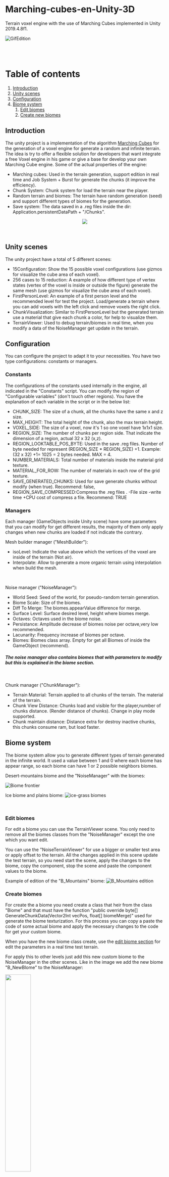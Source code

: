 # Marching-cubes-en-Unity-3D
Terrain voxel engine with the use of Marching Cubes implemented in Unity 2019.4.8f1.

![GifEdition](https://user-images.githubusercontent.com/58559223/91642654-6b216500-ea2d-11ea-8f30-cee65a9864c1.gif)

</br>
</br>

# Table of contents
1. [Introduction](#introduction)
2. [Unity scenes](#unityScenes)
3. [Configuration](#configuration)
4. [Biome system](#biomeSystem)
    1. [Edit biomes](#subparagraph4-1)
    2. [Create new biomes](#subparagraph4-1)

## Introduction <a name="introduction"></a>
The unity project is a implementation of the algorithm [Marching Cubes](http://paulbourke.net/geometry/polygonise/) for the generation of a voxel engine for generate a random and infinite terrain. The idea is try to offer a flexible solution for developers that want integrate a free Voxel engine in his game or give a base for develop your own Marching Cube engine. Some of the actual properties of the engine:
* Marching cubes: Used in the terrain generation, support edition in real time and Job System + Burst for generate the chunks (it improve the efficiency).
* Chunk System: Chunk system for load the terrain near the player.
* Random terrain and biomes: The terrain have random generation (seed) and support different types of biomes for the generation.
* Save system: The data saved in a .reg files inside the dir: Application.persistentDataPath + "/Chunks".


<p align="center">
  <img src="https://user-images.githubusercontent.com/58559223/91642287-627b5f80-ea2a-11ea-96ae-018e0e4b2488.png">
</p>
</br>

## Unity scenes <a name="unityScenes"></a>
The unity project have a total of 5 different scenes:
* 15Configuration: Show the 15 possible voxel configurations (use gizmos for visualize the cube area of each voxel).
* 256 cases to 15 reduction: A example of how different type of vertex states (vertex of the voxel is inside or outside the figure) generate the same mesh (use gizmos for visualize the cube area of each voxel).
* FirstPersonLevel: An example of a first person level and the recommended level for test the project. Load/generate a terrain where you can add voxels with the left click and remove voxels the right click.
* ChunkVisualization: Similar to FirstPersonLevel but the generated terrain use a material that give each chunk a color, for help to visualize them.
* TerrainViewer: Used to debug terrain/biomes in real time, when you modify a data of the NoiseManager get update in the terrain.

## Configuration <a name="configuration"></a>
You can configure the project to adapt it to your necessities. You have two type configurations: constants or managers.
### Constants
The configurations of the constants used internally in the engine, all indicated in the "Constants" script. You can modify the region of "Configurable variables" (don't touch other regions). You have the explanation of each variable in the script or in the below list: 
* CHUNK_SIZE: The size of a chunk, all the chunks have the same x and z size.
* MAX_HEIGHT: The total height of the chunk, also the max terrain height.
* VOXEL_SIDE: The size of a voxel, now it's 1 so one voxel have 1x1x1 size.
* REGION_SIZE: The number of chunks per region side. That indicate the dimension of a region, actual 32 x 32 (x,z).
* REGION_LOOKTABLE_POS_BYTE: Used in the save .reg files. Number of byte needed for represent (REGION_SIZE * REGION_SIZE) +1. Example: (32 x 32) +1= 1025 = 2 bytes needed.  MAX = 4.
* NUMBER_MATERIALS: Total number of materials inside the material grid texture.
* MATERIAL_FOR_ROW: The number of materials in each row of the grid texture.
* SAVE_GENERATED_CHUNKS: Used for save generate chunks without modify (when true). Recommend: false,
* REGION_SAVE_COMPRESSED:Compress the .reg files . -File size -write time +CPU cost of compress a file. Recommend: TRUE

### Managers
Each manager (GameObjects inside Unity scene) have some parameters that you can modify for get different results, the majority of them only apply changes when new chunks are loaded if not indicate the contrary.

Mesh builder manager ("MeshBuilder"):
* isoLevel: Indicate the value above which the vertices of the voxel are inside of the terrain (Not air).
* Interpolate: Allow to generate a more organic terrain using interpolation when build the mesh.

</br>

Noise manager ("NoiseManager"): 
* World Seed: Seed of the world, for pseudo-random  terrain generation.
* Biome Scale: Size of the biomes.
* Diff To Merge: The biomes.appearValue difference for merge.
* Surface Level: Surface desired level, height where biomes merge.
* Octaves: Octaves used in the biome noise.
* Persistance: Amplitude decrease of biomes noise per octave,very low recommended.
* Lacunarity: Frequency increase of biomes per octave.
* Biomes: Biomes class array. Empty for get all Biomes of inside the GameObject (recommend).

##### The noise manager also contains biomes that with parameters to modify but this is explained in the biome section.
</br>

Chunk manager ("ChunkManager"): 
* Terrain Material: Terrain applied to all chunks of the terrain. The material of the terrain.
* Chunk View Distance: Chunks load and visible for the player,number of chunks distance. (Render distance of chunks). Change in play mode supported.
* Chunk maintain distance: Distance extra for destroy inactive chunks, this chunks consume ram, but load faster.

## Biome system<a name="biomeSystem"></a>
The biome system allow you to generate different types of terrain generated in the infinite world. It used a value between 1 and 0 where each biome has appear range, so each biome can have 1 or 2 possible neighbors biomes.

Desert-mountains biome and the "NoiseManager" with the biomes:

![Biome frontier](https://user-images.githubusercontent.com/58559223/91642278-555e7080-ea2a-11ea-9aa9-d8181c0b4b9c.png)

Ice biome and plains biome:
![ice-grass biomes](https://user-images.githubusercontent.com/58559223/91643239-b9386780-ea31-11ea-833e-7a63fc70727e.png)

</br>

### Edit biomes<a name="subparagraph4-1"></a>
For edit a biome you can use the TerrainViewer scene. You only need to remove all the biomes classes from the "NoiseManager" except the one which you want edit. 

You can use the "NoiseTerrainViewer" for use a bigger or smaller test area or apply offset to the terrain. All the changes applied in this scene update the test terrain, so you need start the scene, apply the changes to the biome, copy the component, stop the scene and paste the component values to the biome.

Example of edition of the "B_Mountains" biome:
![B_Mountains edition](https://user-images.githubusercontent.com/58559223/91642289-6909d700-ea2a-11ea-9610-be924a1e920c.png)

### Create biomes<a name="subparagraph4-1"></a>
For create the a biome you need create a class that heir from the class "Biome" and that must have the function "public override byte[] GenerateChunkData(Vector2Int vecPos, float[] biomeMerge)" used for generate the biome texturization. For this process you can copy a paste the code of some actual biome and apply the necessary changes to the code for get your custom biome. 

When you have the new biome class create, use the [edit biome section](#subparagraph4-1) for edit the parameters in a real time test terrain.

For apply this to other levels just add this new custom biome to the NoiseManager in the other scenes. Like in the image we add the new biome "B_NewBIome" to the NoiseManager:

<img width="40%" src="https://user-images.githubusercontent.com/58559223/91642253-2811c280-ea2a-11ea-8977-2c799d6e01c9.PNG">




